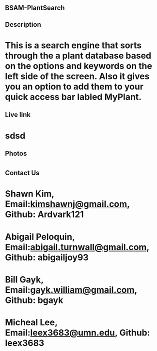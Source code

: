 ## BSAM-PlantSearch

## Description

# This is a search engine that sorts through the a plant database based on the options and keywords on the left side of the screen. Also it gives you an option to add them to your quick access bar labled MyPlant.

## Live link

# sdsd

## Photos

#

## Contact Us

# Shawn Kim, Email:kimshawnj@gmail.com, Github: Ardvark121

# Abigail Peloquin, Email:abigail.turnwall@gmail.com, Github: abigailjoy93

# Bill Gayk, Email:gayk.william@gmail.com, Github: bgayk

# Micheal Lee, Email:leex3683@umn.edu, Github: leex3683
